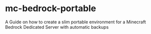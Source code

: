 # mc-bedrock-portable
A Guide on how to create a slim portable environment for a Minecraft Bedrock Dedicated Server with automatic backups
